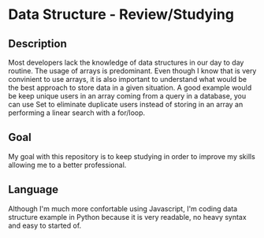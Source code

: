 # Data Structure - Review/Studying

## Description
Most developers lack the knowledge of data structures in our day to day routine. The usage of arrays is predominant. Even though I know that is very convinient to use arrays, it is also important to understand what would be the best approach to store data in a given situation. A good example would be keep unique users in an array coming from a query in a database, you can use Set to eliminate duplicate users instead of storing in an array an performing a linear search with a for/loop. 

## Goal
My goal with this repository is to keep studying in order to improve my skills allowing me to a better professional.

## Language
Although I'm much more confortable using Javascript, I'm coding data structure example in Python because it is very readable, no heavy syntax and easy to started of.
